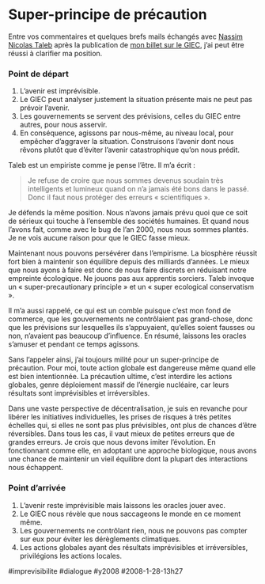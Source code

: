# Super-principe de précaution

Entre vos commentaires et quelques brefs mails échangés avec [Nassim Nicolas Taleb](../../2007/9/conversation-avec-taleb.md) après la publication de [mon billet sur le GIEC](je-ne-suis-pas-un-revisionniste.md), j’ai peut être réussi à clarifier ma position.

### Point de départ

1. L’avenir est imprévisible.
2. Le GIEC peut analyser justement la situation présente mais ne peut pas prévoir l’avenir.
3. Les gouvernements se servent des prévisions, celles du GIEC entre autres, pour nous asservir.
4. En conséquence, agissons par nous-même, au niveau local, pour empêcher d’aggraver la situation. Construisons l’avenir dont nous rêvons plutôt que d’éviter l’avenir catastrophique qu’on nous prédit.

Taleb est un empiriste comme je pense l’être. Il m’a écrit :

> Je refuse de croire que nous sommes devenus soudain très intelligents et lumineux quand on n’a jamais été bons dans le passé. Donc il faut nous protéger des erreurs « scientifiques ».

Je défends la même position. Nous n’avons jamais prévu quoi que ce soit de sérieux qui touche à l’ensemble des sociétés humaines. Et quand nous l’avons fait, comme avec le bug de l’an 2000, nous nous sommes plantés. Je ne vois aucune raison pour que le GIEC fasse mieux.

Maintenant nous pouvons persévérer dans l’empirisme. La biosphère réussit fort bien à maintenir son équilibre depuis des milliards d’années. Le mieux que nous ayons à faire est donc de nous faire discrets en réduisant notre empreinte écologique. Ne jouons pas aux apprentis sorciers. Taleb invoque un « super-precautionary principle » et un « super ecological conservatism ».

Il m’a aussi rappelé, ce qui est un comble puisque c’est mon fond de commerce, que les gouvernements ne contrôlaient pas grand-chose, donc que les prévisions sur lesquelles ils s’appuyaient, qu’elles soient fausses ou non, n’avaient pas beaucoup d’influence. En résumé, laissons les oracles s’amuser et pendant ce temps agissons.

Sans l’appeler ainsi, j’ai toujours milité pour un super-principe de précaution. Pour moi, toute action globale est dangereuse même quand elle est bien intentionnée. La précaution ultime, c’est interdire les actions globales, genre déploiement massif de l’énergie nucléaire, car leurs résultats sont imprévisibles et irréversibles.

Dans une vaste perspective de décentralisation, je suis en revanche pour libérer les initiatives individuelles, les prises de risques à très petites échelles qui, si elles ne sont pas plus prévisibles, ont plus de chances d’être réversibles. Dans tous les cas, il vaut mieux de petites erreurs que de grandes erreurs. Je crois que nous devons imiter l’évolution. En fonctionnant comme elle, en adoptant une approche biologique, nous avons une chance de maintenir un vieil équilibre dont la plupart des interactions nous échappent.

### Point d’arrivée

1. L’avenir reste imprévisible mais laissons les oracles jouer avec.
2. Le GIEC nous révèle que nous saccageons le monde en ce moment même.
3. Les gouvernements ne contrôlant rien, nous ne pouvons pas compter sur eux pour éviter les dérèglements climatiques.
4. Les actions globales ayant des résultats imprévisibles et irréversibles, privilégions les actions locales.


#imprevisibilite #dialogue #y2008 #2008-1-28-13h27
